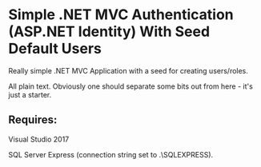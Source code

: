 # Simple .NET MVC Authentication (ASP.NET Identity) With Seed Default Users

Really simple .NET MVC Application with a seed for creating users/roles. 

All plain text. Obviously one should separate some bits out from here - it's just a starter.

## Requires:

Visual Studio 2017

SQL Server Express (connection string set to .\SQLEXPRESS).



